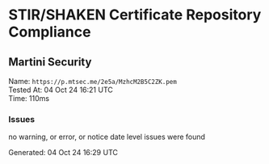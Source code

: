 # STIR/SHAKEN Certificate Repository Compliance

## Martini Security

Name: `https://p.mtsec.me/2e5a/MzhcM2B5C2ZK.pem`\
Tested At: 04 Oct 24 16:21 UTC\
Time: 110ms

### Issues

no warning, or error, or notice date level issues were found

Generated: 04 Oct 24 16:29 UTC